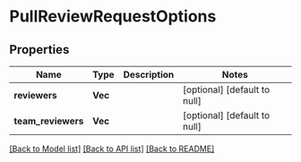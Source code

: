 # PullReviewRequestOptions

## Properties
Name | Type | Description | Notes
------------ | ------------- | ------------- | -------------
**reviewers** | **Vec<String>** |  | [optional] [default to null]
**team_reviewers** | **Vec<String>** |  | [optional] [default to null]

[[Back to Model list]](../README.md#documentation-for-models) [[Back to API list]](../README.md#documentation-for-api-endpoints) [[Back to README]](../README.md)


